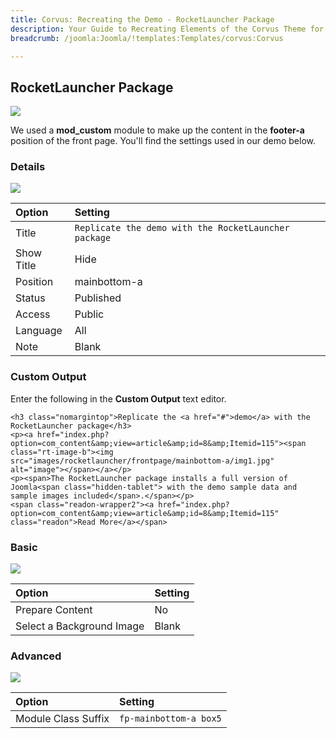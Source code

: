 ```yaml
---
title: Corvus: Recreating the Demo - RocketLauncher Package
description: Your Guide to Recreating Elements of the Corvus Theme for Joomla
breadcrumb: /joomla:Joomla/!templates:Templates/corvus:Corvus

---
```


RocketLauncher Package
-----
![][demo]

We used a **mod_custom** module to make up the content in the **footer-a** position of the front page. You'll find the settings used in our demo below.

### Details
![][demo2]

| Option     | Setting                                              |  
| :--------- | :--------------------------------------------------- |  
| Title      | `Replicate the demo with the RocketLauncher package` |  
| Show Title | Hide                                                 |  
| Position   | mainbottom-a                                         |  
| Status     | Published                                            |  
| Access     | Public                                               |  
| Language   | All                                                  |  
| Note       | Blank                                                |  

### Custom Output
Enter the following in the **Custom Output** text editor.

~~~
<h3 class="nomargintop">Replicate the <a href="#">demo</a> with the RocketLauncher package</h3>
<p><a href="index.php?option=com_content&amp;view=article&amp;id=8&amp;Itemid=115"><span class="rt-image-b"><img src="images/rocketlauncher/frontpage/mainbottom-a/img1.jpg" alt="image"></span></a></p>
<p><span>The RocketLauncher package installs a full version of Joomla<span class="hidden-tablet"> with the demo sample data and sample images included</span>.</span></p>
<span class="readon-wrapper2"><a href="index.php?option=com_content&amp;view=article&amp;id=8&amp;Itemid=115" class="readon">Read More</a></span>
~~~

### Basic
![][demo3]

| Option                    | Setting |  
| :------------------------ | :------ |  
| Prepare Content           | No      |  
| Select a Background Image | Blank   |

### Advanced
![][demo4]

| Option              | Setting                |  
| :------------------ | :--------------------- |  
| Module Class Suffix | `fp-mainbottom-a box5` |  

[demo]: assets/demo_5.jpeg
[demo2]: assets/rocketlauncher_1.jpeg
[demo3]: assets/rocketlauncher_2.jpeg
[demo4]: assets/rocketlauncher_3.jpeg